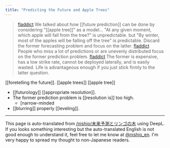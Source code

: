 ```yaml
---
title: "Predicting the Future and Apple Trees"
---
```


> [fladdict](https://x.com/fladdict/status/1842929783027736914) We talked about how [[future prediction]] can be done by considering "[[apple tree]]" as a model...
>  "At any given moment, which apple will fall from the tree?" is unpredictable.
>  but
>  "By winter, most of the apples will be falling off the tree" is predictable.
>  Discard the former forecasting problem and focus on the latter.
> [fladdict](https://x.com/fladdict/status/1842930107058630817) People who miss a lot of predictions or are unevenly distributed focus on the former prediction problem.
> [fladdict](https://x.com/fladdict/status/1842930601164464491) The former is expensive, has a low strike rate, cannot be deployed laterally, and is easily wasted.
>  Life is advantageous enough if you just stick firmly to the latter question.

[[foretelling the future]].
[[apple trees]]
[[apple tree]]
- [[futurology]]
[[appropriate resolution]].
- The former prediction problem is [[resolution is]] too high.
    - [narrow-minded
- [[blurring]] properly [[leveling]].

---
This page is auto-translated from [/nishio/未来予測とリンゴの木](https://scrapbox.io/nishio/未来予測とリンゴの木) using DeepL. If you looks something interesting but the auto-translated English is not good enough to understand it, feel free to let me know at [@nishio_en](https://twitter.com/nishio_en). I'm very happy to spread my thought to non-Japanese readers.